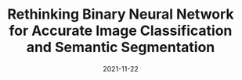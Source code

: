 ---
title: "Rethinking Binary Neural Network for Accurate Image Classification and Semantic Segmentation"
collection: journals
permalink: /publication/Rethinking
date: 2021-11-22
year: "2018"
venue: "Evaluation"
city: 
state: ""
thumbnail: "Rethinking.png"
teaser : 
authors: "Bohan Zhuang, Chunhua Shen, Mingkui Tan, Lingqiao Liu, Ian Reid"
bibtex: Rethinking.txt
uri: Rethinking.pdf
arxiv: 
project: 
source:
poster: 
data:
---